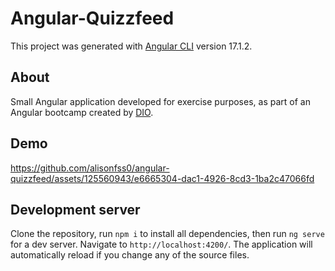 # Angular-Quizzfeed

This project was generated with [Angular CLI](https://github.com/angular/angular-cli) version 17.1.2.

## About

Small Angular application developed for exercise purposes, as part of an Angular bootcamp created by [DIO](https://github.com/digitalinnovationone).

## Demo

https://github.com/alisonfss0/angular-quizzfeed/assets/125560943/e6665304-dac1-4926-8cd3-1ba2c47066fd

## Development server

Clone the repository, run `npm i` to install all dependencies, then run `ng serve` for a dev server. Navigate to `http://localhost:4200/`. The application will automatically reload if you change any of the source files.
